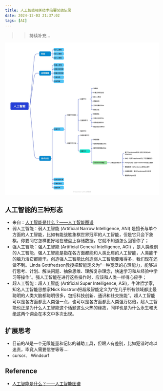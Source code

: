 ```yaml
---
title: 人工智能相关技术简要总结记录
date: 2024-12-03 21:37:02
tags: [AI]
---
```


>> 持续补充...


![](20241203-人工智能相关技术简要总结记录/人工智能.jpg)

## 人工智能的三种形态
+ 来自：[人工智能是什么？——人工智能图谱](https://zhuanlan.zhihu.com/p/64467701)
+ 弱人工智能：弱人工智能 (Artificial Narrow Intelligence, ANI) 是擅长与单个方面的人工智能，比如有能战胜象棋世界冠军的人工智能，但是它只会下象棋，你要问它怎样更好地在硬盘上存储数据，它就不知道怎么回答你了；
+ 强人工智能：强人工智能 (Artificial General Intelligence, AGI) ，是人类级别的人工智能，强人工智能是指在各方面都能和人类比肩的人工智能，人类能干的脑力活它都能干。创造强人工智能比创造弱人工智能要难得多，我们现在还做不到。Linda Gottfredson教授把智能定义为“一种宽泛的心理能力，能够进行思考、计划、解决问题、抽象思维、理解复杂理念，快速学习和从经验中学习等操作”。强人工智能在进行这些操作时，应该和人类一样得心应手；
+ 超人工智能：超人工智能 (Artificial Super Intelligence, ASI)，牛津哲学家，知名人工智能思想家Nick Bostrom把超级智能定义为“在几乎所有领域都比最聪明的人类大脑都聪明很多，包括科技创新、通识和社交技能”。超人工智能可以是各方面都比人类强一点，也可以是各方面都比人类强万亿倍，超人工智能也正是为什么人工智能这个话题这么火热的缘故，同样也是为什么永生和灭绝这两个词会在本文中多次出现。


## 扩展思考
+ 目前的AI是一个无限能量和记忆的辅助工具，但跟人有差别，比如犯错时难以追责，毕竟人需要信誉等等....
+ cursor、 Windsurf

## Reference
+ [人工智能是什么？——人工智能图谱](https://zhuanlan.zhihu.com/p/64467701)
